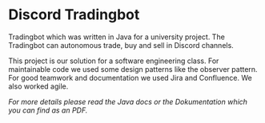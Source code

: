 # Discord Tradingbot
Tradingbot which was written in Java for a university project. The Tradingbot can autonomous trade, buy and sell in Discord channels.

This project is our solution for a software engineering class.
For maintainable code we used some design patterns like the observer pattern.
For good teamwork and documentation we used Jira and Confluence. We also worked agile.

*For more details please read the Java docs or the Dokumentation which you can find as an PDF.*
